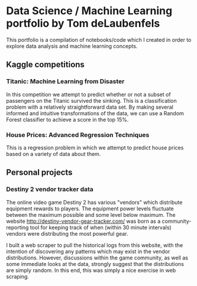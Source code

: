 # Data Science / Machine Learning portfolio by Tom deLaubenfels

This portfolio is a compilation of notebooks/code which I created in order to explore data analysis and machine learning concepts. 


## Kaggle competitions

### Titanic: Machine Learning from Disaster

In this competition we attempt to predict whether or not a subset of passengers on the Titanic survived the sinking. This is a classification problem with a relatively straightforward data set. By making several informed and intuitive transformations of the data, we can use a Random Forest classifier to achieve a score in the top 15%. 

### House Prices: Advanced Regression Techniques

This is a regression problem in which we attempt to predict house prices based on a variety of data about them.


## Personal projects

### Destiny 2 vendor tracker data

The online video game Destiny 2 has various "vendors" which distribute equipment rewards to players. The equipment power levels fluctuate between the maximum possible and some level below maximum. The website http://destiny-vendor-gear-tracker.com/ was born as a community-reporting tool for keeping track of when (within 30 minute intervals) vendors were distributing the most powerful gear.

I built a web scraper to pull the historical logs from this website, with the intention of discovering any patterns which may exist in the vendor distributions. However, discussions within the game community, as well as some immediate looks at the data, strongly suggest that the distributions are simply random. In this end, this was simply a nice exercise in web scraping.
